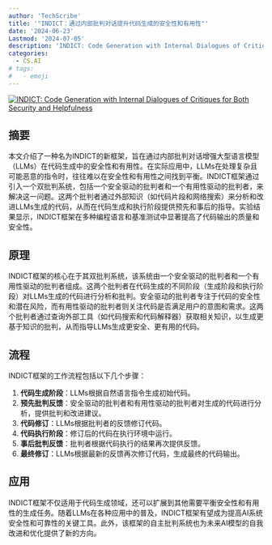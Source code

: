 ```yaml
---
author: 'TechScribe'
title: '"INDICT：通过内部批判对话提升代码生成的安全性和有用性"'
date: '2024-06-23'
Lastmod: '2024-07-05'
description: 'INDICT: Code Generation with Internal Dialogues of Critiques for Both Security and Helpfulness'
categories:
  - CS.AI
# tags:
#   - emoji
---
```


[![INDICT: Code Generation with Internal Dialogues of Critiques for Both Security and Helpfulness](https://arxiv-research-1301205113.cos.ap-guangzhou.myqcloud.com/images/2407.02518v1.pdf_0.jpg)](https://arxiv.org/abs/2407.02518v1)

## 摘要

本文介绍了一种名为INDICT的新框架，旨在通过内部批判对话增强大型语言模型（LLMs）在代码生成中的安全性和有用性。在实际应用中，LLMs在处理复杂且可能恶意的指令时，往往难以在安全性和有用性之间找到平衡。INDICT框架通过引入一个双批判系统，包括一个安全驱动的批判者和一个有用性驱动的批判者，来解决这一问题。这两个批判者通过外部知识（如代码片段和网络搜索）来分析和改进LLMs生成的代码，从而在代码生成和执行阶段提供预先和事后的指导。实验结果显示，INDICT框架在多种编程语言和基准测试中显著提高了代码输出的质量和安全性。<!--more-->

## 原理

INDICT框架的核心在于其双批判系统，该系统由一个安全驱动的批判者和一个有用性驱动的批判者组成。这两个批判者在代码生成的不同阶段（生成阶段和执行阶段）对LLMs生成的代码进行分析和批判。安全驱动的批判者专注于代码的安全性和潜在风险，而有用性驱动的批判者则关注代码是否满足用户的意图和需求。这两个批判者通过查询外部工具（如代码搜索和代码解释器）获取相关知识，以生成更基于知识的批判，从而指导LLMs生成更安全、更有用的代码。

## 流程

INDICT框架的工作流程包括以下几个步骤：
1. **代码生成阶段**：LLMs根据自然语言指令生成初始代码。
2. **预先批判反馈**：安全驱动的批判者和有用性驱动的批判者对生成的代码进行分析，提供批判和改进建议。
3. **代码修订**：LLMs根据批判者的反馈修订代码。
4. **代码执行阶段**：修订后的代码在执行环境中运行。
5. **事后批判反馈**：批判者根据代码执行的结果再次提供反馈。
6. **最终修订**：LLMs根据最新的反馈再次修订代码，生成最终的代码输出。

## 应用

INDICT框架不仅适用于代码生成领域，还可以扩展到其他需要平衡安全性和有用性的生成任务。随着LLMs在各种应用中的普及，INDICT框架有望成为提高AI系统安全性和可靠性的关键工具。此外，该框架的自主批判系统也为未来AI模型的自我改进和优化提供了新的方向。
